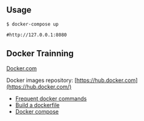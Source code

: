 Usage
-----
```
$ docker-compose up

#http://127.0.0.1:8080
```

Docker Trainning
----------------

[Docker.com](https://www.docker.com/)

Docker images repository: [https://hub.docker.com](https://hub.docker.com/)

- [Frequent docker commands](doc/commands.md)
- [Build a dockerfile](doc/dockerfile.md)
- [Docker compose](doc/docker-compose.md)


